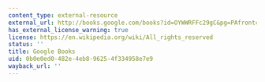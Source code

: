 ```yaml
---
content_type: external-resource
external_url: http://books.google.com/books?id=OYWWRFFc29gC&pg=PAfrontcover
has_external_license_warning: true
license: https://en.wikipedia.org/wiki/All_rights_reserved
status: ''
title: Google Books
uid: 0b0e0ed0-482e-4eb8-9625-4f334958e7e9
wayback_url: ''
---
```

